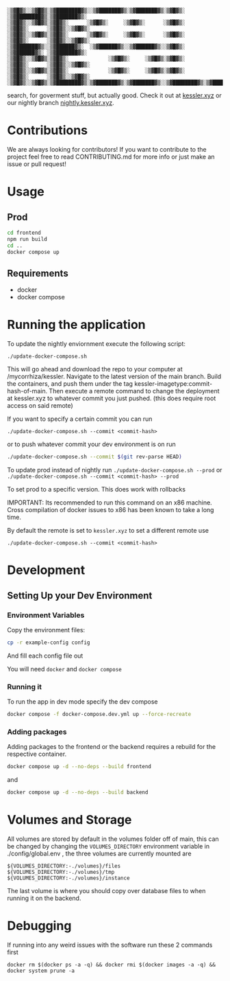 ```
░▒▓█▓▒░░▒▓█▓▒░▒▓████████▓▒░░▒▓███████▓▒░▒▓███████▓▒░▒▓█▓▒░      ░▒▓████████▓▒░▒▓███████▓▒░
░▒▓█▓▒░░▒▓█▓▒░▒▓█▓▒░      ░▒▓█▓▒░     ░▒▓█▓▒░      ░▒▓█▓▒░      ░▒▓█▓▒░      ░▒▓█▓▒░░▒▓█▓▒░
░▒▓█▓▒░░▒▓█▓▒░▒▓█▓▒░      ░▒▓█▓▒░     ░▒▓█▓▒░      ░▒▓█▓▒░      ░▒▓█▓▒░      ░▒▓█▓▒░░▒▓█▓▒░
░▒▓███████▓▒░░▒▓██████▓▒░  ░▒▓██████▓▒░░▒▓██████▓▒░░▒▓█▓▒░      ░▒▓██████▓▒░ ░▒▓███████▓▒░
░▒▓█▓▒░░▒▓█▓▒░▒▓█▓▒░             ░▒▓█▓▒░     ░▒▓█▓▒░▒▓█▓▒░      ░▒▓█▓▒░      ░▒▓█▓▒░░▒▓█▓▒░
░▒▓█▓▒░░▒▓█▓▒░▒▓█▓▒░             ░▒▓█▓▒░     ░▒▓█▓▒░▒▓█▓▒░      ░▒▓█▓▒░      ░▒▓█▓▒░░▒▓█▓▒░
░▒▓█▓▒░░▒▓█▓▒░▒▓████████▓▒░▒▓███████▓▒░▒▓███████▓▒░░▒▓████████▓▒░▒▓████████▓▒░▒▓█▓▒░░▒▓█▓▒░
```

search, for goverment stuff, but actually good. Check it out at [kessler.xyz](https://kessler.xyz) or our nightly branch [nightly.kessler.xyz](https://nightly.kessler.xyz).

# Contributions

We are always looking for contributors! If you want to contribute to the project feel free to read CONTRIBUTING.md for more info or just make an issue or pull request!


# Usage

## Prod

```bash
cd frontend
npm run build
cd ..
docker compose up
```

## Requirements

- docker
- docker compose

# Running the application 

To update the nightly enviornment execute the following script:

`./update-docker-compose.sh`

This will go ahead and download the repo to your computer at /mycorrhiza/kessler. Navigate to the latest version of the main branch. Build the containers, and push them under the tag kessler-imagetype:commit-hash-of-main. Then execute a remote command to change the deployment at kessler.xyz to whatever commit you just pushed. (this does require root access on said remote)

If you want to specify a certain commit you can run 

`./update-docker-compose.sh --commit <commit-hash>`

or to push whatever commit your dev environment is on run

```bash
./update-docker-compose.sh --commit $(git rev-parse HEAD)
```

To update prod instead of nightly run 
`./update-docker-compose.sh --prod`
or
`./update-docker-compose.sh --commit <commit-hash> --prod`

To set prod to a specific version. This does work with rollbacks

IMPORTANT: Its recommended to run this command on an x86 machine. Cross compilation of docker issues to x86 has been known to take a long time.

By default the remote is set to `kessler.xyz` to set a different remote use 

`./update-docker-compose.sh --commit <commit-hash>`



# Development

## Setting Up your Dev Environment

### Environment Variables

Copy the environment files:

```bash
cp -r example-config config
```

And fill each config file out

You will need `docker` and `docker compose`

### Running it

To run the app in dev mode specify the dev compose

```bash
docker compose -f docker-compose.dev.yml up --force-recreate
```

### Adding packages

Adding packages to the frontend or the backend requires a rebuild for the
respective container.

```bash
docker compose up -d --no-deps --build frontend
```

and

```bash
docker compose up -d --no-deps --build backend
```


# Volumes and Storage

All volumes are stored by default in the volumes folder off of main, this can be changed by changing the `VOLUMES_DIRECTORY` environment variable in ./config/global.env , the three volumes are currently mounted are

`${VOLUMES_DIRECTORY:-./volumes}/files`
`${VOLUMES_DIRECTORY:-./volumes}/tmp`
`${VOLUMES_DIRECTORY:-./volumes}/instance`

The last volume is where you should copy over database files to when running it on the backend.

# Debugging

If running into any weird issues with the software run these 2 commands first

```
docker rm $(docker ps -a -q) && docker rmi $(docker images -a -q) && docker system prune -a
```
